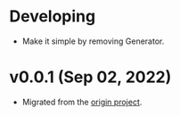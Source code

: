 # Developing

-   Make it simple by removing Generator.

# v0.0.1 (Sep 02, 2022)

-   Migrated from the [origin project](https://github.com/xybor/xyplatform).
